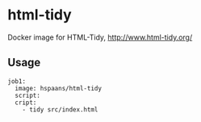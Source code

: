 # html-tidy

Docker image for HTML-Tidy, http://www.html-tidy.org/

## Usage

```
job1:
  image: hspaans/html-tidy
  script:
  cript:
    - tidy src/index.html
```
